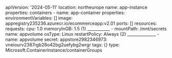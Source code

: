 apiVersion: '2024-05-11'
location: northeurope
name: app-instance
properties:
    containers
    - name: app-container
      properties:
        environmentVariables: []
        image: appregistry235236.azurecr.io/ecommerceapp:v2.01
        ports: []
        resources:
            requests:
                cpu: 1.0
                memoryInGB: 1.5
      (1) ___________
        - mountPath: /mnt/secrets
          name: appvolume
    osType: Linux
    restartPolicy: Always
(2) ______________
    - name: appvolume
      secret:
        appstore2982346973: vneiourv2387rgb28o42bg2uefybg2wrgr
tags: {}
type: Microsoft.ContainerInstance/containerGroups
